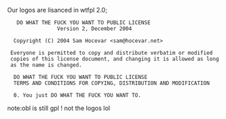 Our logos are lisanced in wtfpl 2.0;
       
       DO WHAT THE FUCK YOU WANT TO PUBLIC LICENSE 
                    Version 2, December 2004 

      Copyright (C) 2004 Sam Hocevar <sam@hocevar.net> 

     Everyone is permitted to copy and distribute verbatim or modified 
     copies of this license document, and changing it is allowed as long 
     as the name is changed. 

      DO WHAT THE FUCK YOU WANT TO PUBLIC LICENSE 
      TERMS AND CONDITIONS FOR COPYING, DISTRIBUTION AND MODIFICATION 

      0. You just DO WHAT THE FUCK YOU WANT TO.
      
  note:obl is still gpl ! not the logos lol
